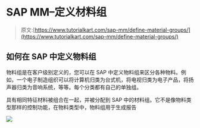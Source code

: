 # SAP MM–定义材料组

> 原文:[https://www.tutorialkart.com/sap-mm/define-material-groups/](https://www.tutorialkart.com/sap-mm/define-material-groups/)

## 如何在 SAP 中定义物料组

物料组是在客户级别定义的，您可以在 SAP 中定义物料组来区分各种物料。例如，一个电子制造组织可以将计算机归类为台式机，将电视归类为电子产品，将扬声器归类为音响系统，等等。每个分类都有自己的单独组。

具有相同特征材料被组合在一起，并被分配到 SAP 中的材料组。它不是像物料类型那样的控制功能，在物料类型中，物料组用于生成报告

[![](../Images/925da31b32d6bc3827932f6c8afb11bb.png)](https://www.tutorialkart.com/)
